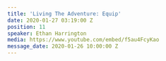 ```yaml
---
title: 'Living The Adventure: Equip'
date: 2020-01-27 03:19:00 Z
position: 11
speaker: Ethan Harrington
media: https://www.youtube.com/embed/f5au4FcyKao
message_date: 2020-01-26 10:00:00 Z
---
```


